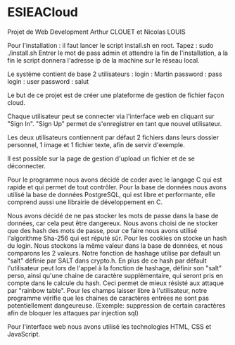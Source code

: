 ESIEACloud
==========

Projet de Web Development
Arthur CLOUET et Nicolas LOUIS

Pour l'installation : il faut lancer le script install.sh en root.
Tapez : sudo ./install.sh
Entrer le mot de pass admin et attendre la fin de l'installation, a la fin le script donnera l'adresse ip de la machine sur le réseau local.

Le système contient de base 2 utilisateurs :
	login : Martin		password : pass
	login : user		password : salut

Le but de ce projet est de créer une plateforme de gestion de fichier façon cloud.

Chaque utilisateur peut se connecter via l'interface web en cliquant sur "Sign In".
"Sign Up" permet de s'enregistrer en tant que nouvel utilisateur.

Les deux utilisateurs contiennent par défaut 2 fichiers dans leurs dossier personnel, 1 image et 1 fichier texte, afin de servir d'exemple.

Il est possible sur la page de gestion d'upload un fichier et de se déconnecter.

Pour le programme nous avons décidé de coder avec le langage C qui est rapide et qui permet de tout contrôler.
Pour la base de données nous avons utilisé la base de données PostgreSQL, qui est libre et performante, elle comprend aussi une librairie de développement en C.

Nous avons décidé de ne pas stocker les mots de passe dans la base de données, car cela peut être dangereux. Nous avons choisi de ne stocker que des hash des mots de passe, pour ce faire nous avons utilisé l'algorithme Sha-256 qui est réputé sûr.
Pour les cookies on stocke un hash du login. Nous stockons la même valeur dans la base de données, et nous comparons les 2 valeurs.
Notre fonction de hashage utilise par default un "salt" définie par SALT dans crypto.h. En plus de ce hash par défault l'utilisateur peut lors de l'appel à la fonction de hashage, définir son "salt" perso, ainsi qu'une chaine de caractère supplémentaire, qui seront pris en compte dans le calcule du hash. Ceci permet de mieux résisté aux attaque par "rainbow table".
Pour les champs laisser libre à l'utilisateur, notre programme vérifie que les chaines de caractères entrées ne sont pas potentiellement dangeureuse. (Exemple: suppression de certain caractères afin de bloquer les attaques par injection sql)

Pour l'interface web nous avons utilisé les technologies HTML, CSS et JavaScript.
